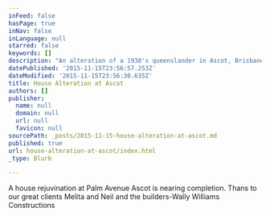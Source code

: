 ```yaml
---
inFeed: false
hasPage: true
inNav: false
inLanguage: null
starred: false
keywords: []
description: "An alteration of a 1930's queenslander in Ascot, Brisbane, designed by Biscoe Wilson Architects"
datePublished: '2015-11-15T23:56:57.253Z'
dateModified: '2015-11-15T23:56:30.635Z'
title: House Alteration at Ascot
authors: []
publisher:
  name: null
  domain: null
  url: null
  favicon: null
sourcePath: _posts/2015-11-15-house-alteration-at-ascot.md
published: true
url: house-alteration-at-ascot/index.html
_type: Blurb

---
```

A house rejuvination at Palm Avenue Ascot is nearing completion. Thans to our great clients Melita and Neil and the builders-Wally Williams Constructions